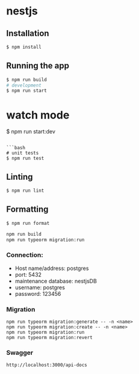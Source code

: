 # nestjs

## Installation

```bash
$ npm install
```

## Running the app

```bash
$ npm run build
# development
$ npm run start
```
# watch mode
$ npm run start:dev
```

```bash
# unit tests
$ npm run test
```

## Linting

```bash
$ npm run lint
```

## Formatting

```bash
$ npm run format
```

```bash
npm run build
npm run typeorm migration:run
```


### Connection:

- Host name/address: postgres
- port: 5432
- maintenance database: nestjsDB
- username: postgres
- password: 123456

### Migration
```
npm run typeorm migration:generate -- -n <name>
npm run typeorm migration:create -- -n <name>
npm run typeorm migration:run
npm run typeorm migration:revert
```

### Swagger
```
http://localhost:3000/api-docs
```
